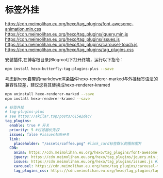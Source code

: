 # 标签外挂

<https://cdn.meimolihan.eu.org/hexo/tag_plugins/font-awesome-animation.min.css>
<https://cdn.meimolihan.eu.org/hexo/tag_plugins/jquery.min.js>
<https://cdn.meimolihan.eu.org/hexo/tag_plugins/issues.js>
<https://cdn.meimolihan.eu.org/hexo/tag_plugins/carousel-touch.js>
<https://cdn.meimolihan.eu.org/hexo/tag_plugins/tag_plugins.css>


安装插件,在博客根目录[Blogroot]下打开终端，运行以下指令：
```bash
npm install hexo-butterfly-tag-plugins-plus --save
```

考虑到hexo自带的markdown渲染插件hexo-renderer-marked与外挂标签语法的兼容性较差，建议您将其替换成hexo-renderer-kramed
```bash
npm uninstall hexo-renderer-marked --save
npm install hexo-renderer-kramed --save
```

```yaml
# 标签外挂
# tag-plugins-plus
# see https://akilar.top/posts/615e2dec/
tag_plugins:
  enable: true # 开关
  priority: 5 #过滤器优先权
  issues: false #issues标签开关
  link:
    placeholder: "/assets/coffee.png" #link_card标签默认的图标图片
  CDN:
    anima: https://cdn.meimolihan.eu.org/hexo/tag_plugins/font-awesome-animation.min.css #动画标签anima的依赖
    jquery: https://cdn.meimolihan.eu.org/hexo/tag_plugins/jquery.min.js #issues标签依赖
    issues: https://cdn.meimolihan.eu.org/hexo/tag_plugins/issues.js #issues标签依赖
    carousel: https://cdn.meimolihan.eu.org/hexo/tag_plugins/carousel-touch.js
    tag_plugins_css: https://cdn.meimolihan.eu.org/hexo/tag_plugins/tag_plugins.css
```